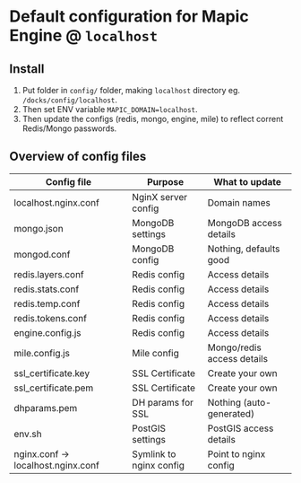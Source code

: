 # Default configuration for Mapic Engine @ `localhost`

## Install
1. Put folder in `config/` folder, making `localhost` directory eg. `/docks/config/localhost`.
2. Then set ENV variable `MAPIC_DOMAIN=localhost`.
3. Then update the configs (redis, mongo, engine, mile) to reflect corrent Redis/Mongo passwords.


## Overview of config files

| Config file                               |        Purpose            |   What to update
| ------------------------------------------|---------------------------|-------------------------------| 
| localhost.nginx.conf                      | NginX server config       |   Domain names                |
| mongo.json                                | MongoDB settings          |   MongoDB access details      |
| mongod.conf                               | MongoDB config            |   Nothing, defaults good      |
| redis.layers.conf                         | Redis config              |   Access details              |
| redis.stats.conf                          | Redis config              |   Access details              |
| redis.temp.conf                           | Redis config              |   Access details              |
| redis.tokens.conf                         | Redis config              |   Access details              |
| engine.config.js                          | Redis config              |   Access details              |
| mile.config.js                            | Mile config               |   Mongo/redis access details  |
| ssl_certificate.key                       | SSL Certificate           |   Create your own             | 
| ssl_certificate.pem                       | SSL Certificate           |   Create your own             |
| dhparams.pem                              | DH params for SSL         |   Nothing (auto-generated)    |
| env.sh                                    | PostGIS settings          |   PostGIS access details      | 
| nginx.conf -> localhost.nginx.conf        | Symlink to nginx config   |   Point to nginx config       |


